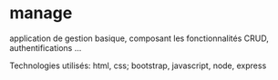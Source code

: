 # manage
application de gestion basique, composant les fonctionnalités CRUD, authentifications ...

Technologies utilisés: html, css; bootstrap, javascript, node, express
